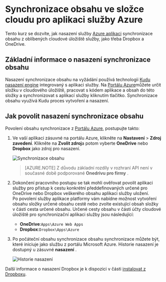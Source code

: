 <properties
    pageTitle="Synchronizace obsahu ve složce cloudu pro aplikaci služby Azure"
    description="Naučte se nasadit aplikaci služby Azure aplikace prostřednictvím synchronizace obsahu ve složce cloudu."
    services="app-service"
    documentationCenter=""
    authors="dariagrigoriu"
    manager="wpickett"
    editor="mollybos"/>

<tags
    ms.service="app-service"
    ms.workload="na"
    ms.tgt_pltfrm="na"
    ms.devlang="na"
    ms.topic="article"
    ms.date="06/13/2016"
    ms.author="dariagrigoriu"/>
    
# <a name="sync-content-from-a-cloud-folder-to-azure-app-service"></a>Synchronizace obsahu ve složce cloudu pro aplikaci služby Azure

Tento kurz se dozvíte, jak nasazení služby [Azure aplikaci](http://go.microsoft.com/fwlink/?LinkId=529714) synchronizace obsahu z oblíbených cloudové úložiště služby, jako třeba Dropbox a OneDrive. 

## <a name="overview"></a>Základní informace o nasazení synchronizace obsahu

Nasazení synchronizace obsahu na vyžádání používá technologii [Kudu nasazení engine](https://github.com/projectkudu/kudu/wiki) integrovaný s aplikaci služby. Na [Portálu Azure](https://portal.azure.com)můžete určit složku v cloudového úložiště, pracovat s kódem aplikace a obsah do této složky a synchronizovat s aplikací služby kliknutím tlačítko. Synchronizace obsahu využívá Kudu proces vytvoření a nasazení. 
    
## <a name="contentsync"></a>Jak povolit nasazení synchronizace obsahu
Povolení obsahu synchronizace z [Portálu Azure](https://portal.azure.com), postupujte takto:

1. Ve vaší aplikaci zásuvné na portálu Azure, klikněte na **Nastavení** > **Zdroj zavedení**. Klikněte na **Zvolit zdroj**a potom vyberte **OneDrive** nebo **Dropbox** jako zdroj pro nasazení. 

    ![Synchronizace obsahu](./media/app-service-deploy-content-sync/deployment_source.png)

    >[AZURE.NOTE] Z důvodu základní rozdíly v rozhraní API není v současné době podporované **Onedrivu pro firmy** . 

2. Dokončení pracovního postupu se tak mohli ověřovat povolit aplikaci služby pro přístup k cestu konkrétní předdefinovaných určené pro OneDrive nebo Dropbox veškerého obsahu aplikaci služby uložení.  
    Po povolení služby aplikace platformy vám nabídne možnost vytvoření obsahu složky určené obsahu cestě nebo zvolte existující obsah složky v části cesta určené obsahu. Určené cesty obsahu v části účty cloudové úložiště pro synchronizační aplikaci služby jsou následující:  
    * **OneDrive**:`Apps\Azure Web Apps` 
    * **Dropbox**:`Dropbox\Apps\Azure`

3. Po počáteční obsahu synchronizace obsahu synchronizace můžete být, které iniciuje jako službu z portálu Microsoft Azure. Historie nasazení je dostupný u zásuvné **nasazení** .

    ![Historie nasazení](./media/app-service-deploy-content-sync/onedrive_sync.png)
 
Další informace o nasazení Dropbox je k dispozici v části [instalovat z Dropboxu](http://blogs.msdn.com/b/windowsazure/archive/2013/03/19/new-deploy-to-windows-azure-web-sites-from-dropbox.aspx). 


